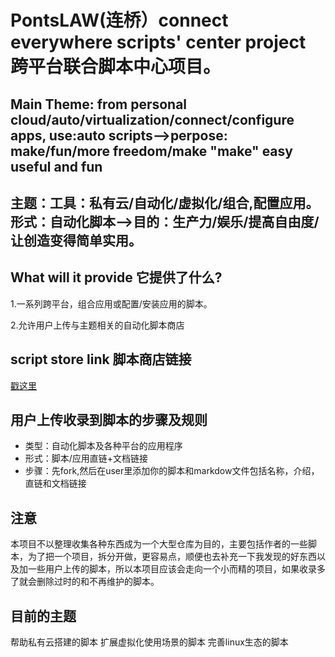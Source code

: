 # PontsLAW(连桥）connect everywhere scripts' center project 跨平台联合脚本中心项目。

## Main Theme: from personal cloud/auto/virtualization/connect/configure apps, use:auto scripts-->perpose: make/fun/more freedom/make "make" easy useful and fun

## 主题：工具：私有云/自动化/虚拟化/组合,配置应用。 形式：自动化脚本-->目的：生产力/娱乐/提高自由度/让创造变得简单实用。

## What will it provide 它提供了什么?
1.一系列跨平台，组合应用或配置/安装应用的脚本。

2.允许用户上传与主题相关的自动化脚本商店

## script store link 脚本商店链接

[戳这里](https://coda.io/d/Ponts-store_dhlxeQXja8k)

## 用户上传收录到脚本的步骤及规则

- 类型：自动化脚本及各种平台的应用程序
- 形式：脚本/应用直链+文档链接
- 步骤：先fork,然后在user里添加你的脚本和markdow文件包括名称，介绍，直链和文档链接

## 注意
本项目不以整理收集各种东西成为一个大型仓库为目的，主要包括作者的一些脚本，为了把一个项目，拆分开做，更容易点，顺便也去补充一下我发现的好东西以及加一些用户上传的脚本，所以本项目应该会走向一个小而精的项目，如果收录多了就会删除过时的和不再维护的脚本。

## 目前的主题
帮助私有云搭建的脚本
扩展虚拟化使用场景的脚本
完善linux生态的脚本 
